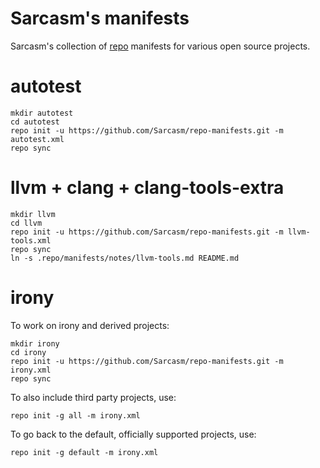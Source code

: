 # Sarcasm's manifests

Sarcasm's collection of [repo](https://gerrit.googlesource.com/git-repo)
manifests for various open source projects.

# autotest

    mkdir autotest
    cd autotest
    repo init -u https://github.com/Sarcasm/repo-manifests.git -m autotest.xml
    repo sync

# llvm + clang + clang-tools-extra

    mkdir llvm
    cd llvm
    repo init -u https://github.com/Sarcasm/repo-manifests.git -m llvm-tools.xml
    repo sync
    ln -s .repo/manifests/notes/llvm-tools.md README.md

# irony

To work on irony and derived projects:

    mkdir irony
    cd irony
    repo init -u https://github.com/Sarcasm/repo-manifests.git -m irony.xml
    repo sync

To also include third party projects, use:

    repo init -g all -m irony.xml

To go back to the default, officially supported projects, use:

    repo init -g default -m irony.xml
